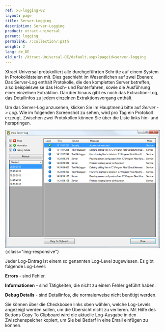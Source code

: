 ```yaml
---
ref: xu-logging-02
layout: page
title: Server-Logging
description: Server-Logging
product: xtract-universal
parent: logging
permalink: /:collection/:path
weight: 2
lang: de_DE
old_url: /Xtract-Universal-DE/default.aspx?pageid=server-logging
---
```


Xtract Universal protokolliert alle durchgeführten Schritte auf einem System in Protokolldateien mit. Dies geschieht im Wesentlichen auf zwei Ebenen: Das Server-Log enthält Protokolle, die den kompletten Server betreffen, also beispielsweise das Hoch- und Runterfahren, sowie die Ausführung einer einzelnen Extraktion. Darüber hinaus gibt es noch das Extraction-Log, das Detailinfos zu jedem einzelnen Extraktionsvorgang enthält. 

Um das Server-Log anzusehen, klicken Sie im Hauptmenü bitte auf *Server -> Log*. Wie im folgenden Screenshot zu sehen, wird pro Tag ein Protokoll erzeugt. Zwischen zwei Protokollen können Sie über die Liste links hin- und herspringen. 

![View-Server-Log](/img/content/View-Server-Log.jpg){:class="img-responsive"}

Jeder Log-Eintrag ist einem so genannten Log-Level zugewiesen. Es gibt folgende Log-Level:

**Errors** - sind Fehler.

**Informationen** - sind Tätigkeiten, die nicht zu einem Fehler geführt haben.

**Debug Details** - sind Detailinfos, die normalerweise nicht benötigt werden.

Sie können über die Checkboxen links oben wählen, welche Log-Levels angezeigt werden sollen, um die Übersicht nicht zu verlieren. Mit Hilfe des Buttons Copy To Clipboard wird die aktuelle Log-Ausgabe in den Zwischenspeicher kopiert, um Sie bei Bedarf in eine Email einfügen zu können.